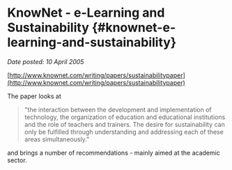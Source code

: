 # KnowNet - e-Learning and Sustainability {#knownet-e-learning-and-sustainability}

_Date posted: 10 April 2005_

[http://www.knownet.com/writing/papers/sustainabilitypaper](http://www.knownet.com/writing/papers/sustainabilitypaper)

The paper looks at

> "the interaction between the development and implementation of technology, the organization of education and educational institutions and the role of teachers and trainers. The desire for sustainability can only be fulfilled through understanding and addressing each of these areas simultaneously."

and brings a number of recommendations - mainly aimed at the academic sector.